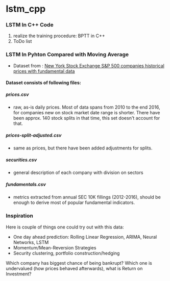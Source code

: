 # lstm_cpp

### LSTM In C++ Code 
1. realize the training procedure: BPTT in C++ 
2. ToDo list


### LSTM In Pyhton Compared with Moving Average  
- Dataset from : [New York Stock Exchange S&P 500 companies historical prices with fundamental data](https://www.kaggle.com/dgawlik/nyse)


#### Dataset consists of following files:
##### prices.csv
- raw, as-is daily prices. Most of data spans from 2010 to the end 2016, for companies new on stock market date range is shorter. There have been approx. 140 stock splits in that time, this set doesn't account for that.
##### prices-split-adjusted.csv
- same as prices, but there have been added adjustments for splits.
##### securities.csv
- general description of each company with division on sectors
##### fundamentals.csv
- metrics extracted from annual SEC 10K fillings (2012-2016), should be enough to derive most of popular fundamental indicators.


### Inspiration

Here is couple of things one could try out with this data:

- One day ahead prediction: Rolling Linear Regression, ARIMA, Neural Networks, LSTM
- Momentum/Mean-Reversion Strategies
- Security clustering, portfolio construction/hedging

Which company has biggest chance of being bankrupt? Which one is undervalued (how prices behaved afterwards), what is Return on Investment?
